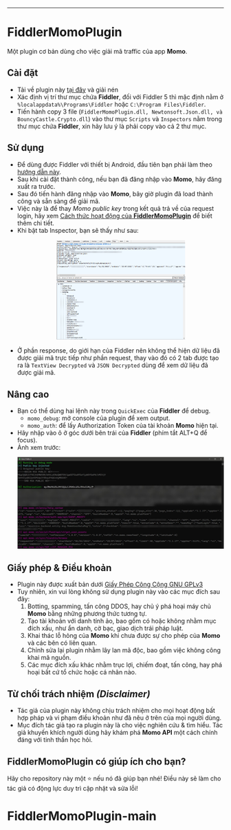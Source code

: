--------------------------------------------------------------------
# FiddlerMomoPlugin
Một plugin cơ bản dùng cho việc giải mã traffic của app **Momo**.

## Cài đặt
- Tải về plugin này [tại đây](https://github.com/thedemons/FiddlerMomoPlugin/releases/) và giải nén
- Xác định vị trí thư mục chứa **Fiddler**, đối với Fiddler 5 thì mặc định nằm ở `%localappdata%\Programs\Fiddler` hoặc `C:\Program Files\Fiddler`.
- Tiến hành copy 3 file (`FiddlerMomoPlugin.dll, Newtonsoft.Json.dll, và BouncyCastle.Crypto.dll`) vào thư mục `Scripts` và `Inspectors` nằm trong thư mục chứa **Fiddler**, xin hãy lưu ý là phải copy vào cả 2 thư mục.

## Sử dụng
- Để dùng được Fiddler với thiết bị Android, đầu tiên bạn phải làm theo [hướng dẫn này](/docs/fiddler-on-android/).
- Sau khi cài đặt thành công, nếu bạn đã đăng nhập vào **Momo**, hãy đăng xuất ra trước.
- Sau đó tiến hành đăng nhập vào **Momo**, bây giờ plugin đã load thành công và sẵn sàng để giải mã.
- Việc này là để thay *Momo public key* trong kết quả trả về của request login, hãy xem [Cách thức hoạt động của **FiddlerMomoPlugin**](/docs/technical-details/) để biết thêm chi tiết.
- Khi bật tab Inspector, bạn sẽ thấy như sau: <br><p align="center"><img src="/img/decrypted_request.jpg" width=300></p>
- Ở phần response, do giới hạn của Fiddler nên không thể hiện dữ liệu đã được giải mã trực tiếp như phần request, thay vào đó có 2 tab được tạo ra là `TextView Decrypted` và `JSON Decrypted` dùng để xem dữ liệu đã được giải mã.

## Nâng cao
- Bạn có thể dùng hai lệnh này trong `QuickExec` của **Fiddler**  để debug.
    - `momo_debug`: mở console của plugin để xem output.
    - `momo_auth`: để lấy Authorization Token của tài khoản **Momo** hiện tại.
- Hãy nhập vào ô ở góc dưới bên trái của **Fiddler** (phím tắt ALT+Q để focus).
- Ảnh xem trước: <br><p align="center"><img src="/img/console.jpg" width=500></p>

## Giấy phép & Điều khoản
- Plugin này được xuất bản dưới [Giấy Phép Công Cộng GNU GPLv3](https://vi.wikipedia.org/wiki/Gi%E1%BA%A5y_ph%C3%A9p_C%C3%B4ng_c%E1%BB%99ng_GNU)
- Tuy nhiên, xin vui lòng không sử dụng plugin này vào các mục đích sau đây:
    1) Botting, spamming, tấn công DDOS, hay chủ ý phá hoại máy chủ **Momo** bằng những phương thức tương tự.
    2) Tạo tài khoản với danh tính ảo, bao gồm có hoặc không nhằm mục đích xấu, như ẩn danh, cờ bạc, giao dịch trái pháp luật.
    3) Khai thác lỗ hỏng của **Momo** khi chưa được sự cho phép của **Momo** và các bên có liên quan.
    4) Chỉnh sửa lại plugin nhằm lây lan mã độc, bao gồm việc không công khai mã nguồn.
    5) Các mục đích xấu khác nhằm trục lợi, chiếm đoạt, tấn công, hay phá hoại bất cứ tổ chức hoặc cá nhân nào.

## Từ chối trách nhiệm *(Disclaimer)*
- Tác giả của plugin này không chịu trách nhiệm cho mọi hoạt động bất hợp pháp và vi phạm điều khoản như đã nêu ở trên của mọi người dùng.
- Mục đích tác giả tạo ra plugin này là cho việc nghiên cứu & tìm hiểu. Tác giả khuyến khích người dùng hãy khám phá **Momo API** một cách chính đáng với tinh thần học hỏi.

## **FiddlerMomoPlugin** có giúp ích cho bạn?
Hãy cho repository này một ⭐ nếu nó đã giúp bạn nhé! Điều này sẽ làm cho tác giả có động lực duy trì cập nhật và sửa lỗi!
# FiddlerMomoPlugin-main
